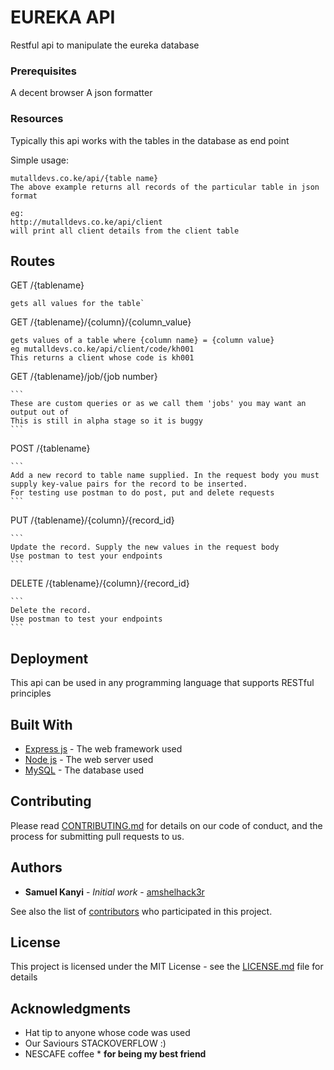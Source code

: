 # EUREKA API

Restful api to manipulate the eureka database

### Prerequisites

A decent browser
A json formatter

### Resources

Typically this api works with the tables in the database as end point

Simple usage:

```
mutalldevs.co.ke/api/{table name}
The above example returns all records of the particular table in json format

eg:
http://mutalldevs.co.ke/api/client
will print all client details from the client table
```

## Routes

GET /{tablename}

```
gets all values for the table`
```

GET /{tablename}/{column}/{column_value}

```
gets values of a table where {column name} = {column value}
eg mutalldevs.co.ke/api/client/code/kh001
This returns a client whose code is kh001
```

GET /{tablename}/job/{job number}

    ```
    These are custom queries or as we call them 'jobs' you may want an output out of
    This is still in alpha stage so it is buggy
    ```

POST /{tablename}

    ```
    Add a new record to table name supplied. In the request body you must supply key-value pairs for the record to be inserted.
    For testing use postman to do post, put and delete requests
    ```

PUT /{tablename}/{column}/{record_id}

    ```
    Update the record. Supply the new values in the request body
    Use postman to test your endpoints
    ```

DELETE /{tablename}/{column}/{record_id}

    ```
    Delete the record.
    Use postman to test your endpoints
    ```

## Deployment

This api can be used in any programming language that supports RESTful principles

## Built With

- [Express js](https://expressjs.com) - The web framework used
- [Node js](https://nodejs.org/en/) - The web server used
- [MySQL](https://www.mysql.com) - The database used

## Contributing

Please read [CONTRIBUTING.md](https://github.com/amshelhack3r/eureka_api) for details on our code of conduct, and the process for submitting pull requests to us.

## Authors

- **Samuel Kanyi** - _Initial work_ - [amshelhack3r](https://github.com/amshelhack3r)

See also the list of [contributors](https://github.com/amshelhack3r/eureka_api/contributors) who participated in this project.

## License

This project is licensed under the MIT License - see the [LICENSE.md](LICENSE.md) file for details

## Acknowledgments

- Hat tip to anyone whose code was used
- Our Saviours STACKOVERFLOW :)
- NESCAFE coffee \* **for being my best friend**
